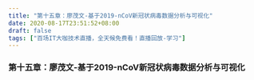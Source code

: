 ```yaml
---
title: "第十五章：廖茂文-基于2019-nCoV新冠状病毒数据分析与可视化"
date: 2020-08-17T23:51:52+08:00
draft: false
tags: ["百场IT大咖技术直播，全天候免费看！直播回放-学习"]
---
```



### 第十五章：廖茂文-基于2019-nCoV新冠状病毒数据分析与可视化